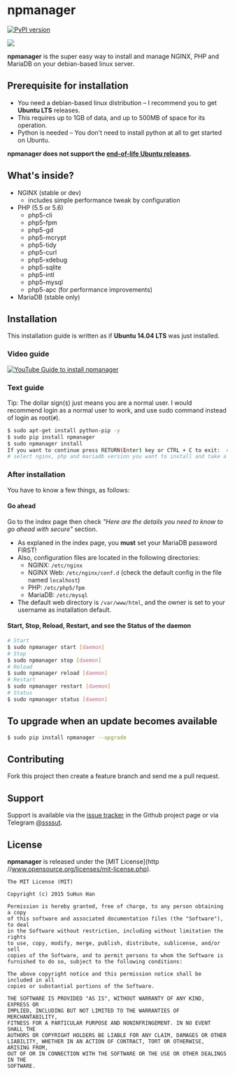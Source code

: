# npmanager

[![PyPI version](https://badge.fury.io/py/npmanager.svg)](http://badge.fury.io/py/npmanager)

![](http://i.imgur.com/QkllAZ1.png)

**npmanager** is the super easy way to install and manage NGINX, PHP and MariaDB on your debian-based linux server.

## Prerequisite for installation

* You need a debian-based linux distribution – I recommend you to get **Ubuntu LTS** releases.
* This requires up to 1GB of data, and up to 500MB of space for its operation.
* Python is needed – You don't need to install python at all to get started on Ubuntu.

**npmanager does not support the [end-of-life Ubuntu releases](http://www.ubuntu.com/info/release-end-of-life).**

## What's inside?

* NGINX (stable or dev)
    * includes simple performance tweak by configuration
* PHP (5.5 or 5.6)
    * php5-cli
    * php5-fpm
    * php5-gd
    * php5-mcrypt
    * php5-tidy
    * php5-curl
    * php5-xdebug
    * php5-sqlite
    * php5-intl
    * php5-mysql
    * php5-apc (for performance improvements)
* MariaDB (stable only)


## Installation

This installation guide is written as if **Ubuntu 14.04 LTS** was just installed.

### Video guide

[![YouTube Guide to install npmanager](http://img.youtube.com/vi/JgUC9mS2cRk/0.jpg)](http://www.youtube.com/watch?v=JgUC9mS2cRk)

### Text guide

Tip: The dollar sign(`$`) just means you are a normal user. I would recommend login as a normal user to work, and use sudo command instead of login as root(`#`).

```bash
$ sudo apt-get install python-pip -y
$ sudo pip install npmanager
$ sudo npmanager install
If you want to continue press RETURN(Enter) key or CTRL + C to exit:  # press enter
# select nginx, php and mariadb version you want to install and take a coffee break :)
```

### After installation

You have to know a few things, as follows:

#### Go ahead

 Go to the index page then check *"Here are the details you need to know to go ahead with secure"* section.

- As explaned in the index page, you **must** set your MariaDB password FIRST!
- Also, configuration files are located in the following directories:
    - NGINX: `/etc/nginx`
    - NGINX Web: `/etc/nginx/conf.d` (check the default config in the file named `localhost`)
    - PHP: `/etc/php5/fpm`
    - MariaDB: `/etc/mysql`
- The default web directory is `/var/www/html`, and the owner is set to your username as installation default.

#### Start, Stop, Reload, Restart, and see the Status of the daemon

```bash
# Start
$ sudo npmanager start [daemon]
# Stop
$ sudo npmanager stop [daemon]
# Reload 
$ sudo npmanager reload [daemon]
# Restart
$ sudo npmanager restart [daemon]
# Status
$ sudo npmanager status [daemon]
```

## To upgrade when an update becomes available

```bash
$ sudo pip install npmanager --upgrade
```


## Contributing

Fork this project then create a feature branch and send me a pull request.

## Support

Support is available via the [issue tracker](https://github.com/ssut/npmanager/issues) in the Github project page or via Telegram [@ssssut](https://telegram.me/ssssut).


## License

**npmanager** is released under the [MIT License](http //www.opensource.org/licenses/mit-license.php).

```
The MIT License (MIT)

Copyright (c) 2015 SuHun Han

Permission is hereby granted, free of charge, to any person obtaining a copy
of this software and associated documentation files (the "Software"), to deal
in the Software without restriction, including without limitation the rights
to use, copy, modify, merge, publish, distribute, sublicense, and/or sell
copies of the Software, and to permit persons to whom the Software is
furnished to do so, subject to the following conditions:

The above copyright notice and this permission notice shall be included in all
copies or substantial portions of the Software.

THE SOFTWARE IS PROVIDED "AS IS", WITHOUT WARRANTY OF ANY KIND, EXPRESS OR
IMPLIED, INCLUDING BUT NOT LIMITED TO THE WARRANTIES OF MERCHANTABILITY,
FITNESS FOR A PARTICULAR PURPOSE AND NONINFRINGEMENT. IN NO EVENT SHALL THE
AUTHORS OR COPYRIGHT HOLDERS BE LIABLE FOR ANY CLAIM, DAMAGES OR OTHER
LIABILITY, WHETHER IN AN ACTION OF CONTRACT, TORT OR OTHERWISE, ARISING FROM,
OUT OF OR IN CONNECTION WITH THE SOFTWARE OR THE USE OR OTHER DEALINGS IN THE
SOFTWARE.
```
